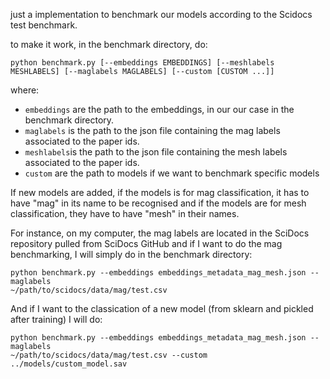 just a implementation to benchmark our models according to the Scidocs test benchmark.

to make it work, in the benchmark directory, do:

```
python benchmark.py [--embeddings EMBEDDINGS] [--meshlabels MESHLABELS] [--maglabels MAGLABELS] [--custom [CUSTOM ...]]
```

where:
- `embeddings` are the path to the embeddings, in our our case in the benchmark directory.
- `maglabels` is the path to the json file containing the mag labels associated to the paper ids. 
- `meshlabels`is the path to the json file containing the mesh labels associated to the paper ids.
- `custom` are the path to models if we want to benchmark specific models

If new models are added, if the models is for mag classification, it has to have "mag" in its name to be recognised 
and if the models are for mesh classification, they have to have "mesh" in their names.

For instance, on my computer, the mag labels are located in the SciDocs repository pulled from SciDocs GitHub and if 
I want to do the mag benchmarking, I will simply do in the benchmark directory:

```
python benchmark.py --embeddings embeddings_metadata_mag_mesh.json --maglabels 
~/path/to/scidocs/data/mag/test.csv
```

And if I want to the classication of a new model (from sklearn and pickled after training) I will do:

```
python benchmark.py --embeddings embeddings_metadata_mag_mesh.json --maglabels 
~/path/to/scidocs/data/mag/test.csv --custom ../models/custom_model.sav
```